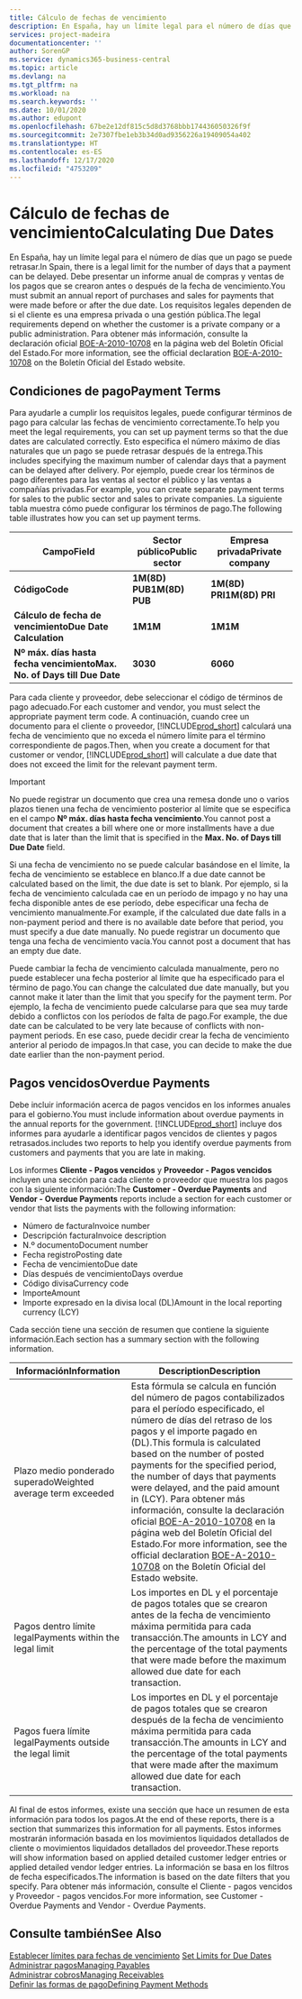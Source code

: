 ```yaml
---
title: Cálculo de fechas de vencimiento
description: En España, hay un límite legal para el número de días que un pago se puede retrasar. Debe presentar un informe anual de compras y ventas de los pagos que se crearon antes o después de la fecha de vencimiento.
services: project-madeira
documentationcenter: ''
author: SorenGP
ms.service: dynamics365-business-central
ms.topic: article
ms.devlang: na
ms.tgt_pltfrm: na
ms.workload: na
ms.search.keywords: ''
ms.date: 10/01/2020
ms.author: edupont
ms.openlocfilehash: 67be2e12df815c5d8d3768bbb174436050326f9f
ms.sourcegitcommit: 2e7307fbe1eb3b34d0ad9356226a19409054a402
ms.translationtype: HT
ms.contentlocale: es-ES
ms.lasthandoff: 12/17/2020
ms.locfileid: "4753209"
---
```

# <a name="calculating-due-dates"></a><span data-ttu-id="9c4c3-104">Cálculo de fechas de vencimiento</span><span class="sxs-lookup"><span data-stu-id="9c4c3-104">Calculating Due Dates</span></span>
<span data-ttu-id="9c4c3-105">En España, hay un límite legal para el número de días que un pago se puede retrasar.</span><span class="sxs-lookup"><span data-stu-id="9c4c3-105">In Spain, there is a legal limit for the number of days that a payment can be delayed.</span></span> <span data-ttu-id="9c4c3-106">Debe presentar un informe anual de compras y ventas de los pagos que se crearon antes o después de la fecha de vencimiento.</span><span class="sxs-lookup"><span data-stu-id="9c4c3-106">You must submit an annual report of purchases and sales for payments that were made before or after the due date.</span></span> <span data-ttu-id="9c4c3-107">Los requisitos legales dependen de si el cliente es una empresa privada o una gestión pública.</span><span class="sxs-lookup"><span data-stu-id="9c4c3-107">The legal requirements depend on whether the customer is a private company or a public administration.</span></span> <span data-ttu-id="9c4c3-108">Para obtener más información, consulte la declaración oficial [BOE-A-2010-10708](https://go.microsoft.com/fwlink/?LinkId=224630) en la página web del Boletín Oficial del Estado.</span><span class="sxs-lookup"><span data-stu-id="9c4c3-108">For more information, see the official declaration [BOE-A-2010-10708](https://go.microsoft.com/fwlink/?LinkId=224630) on the Boletín Oficial del Estado website.</span></span>  

## <a name="payment-terms"></a><span data-ttu-id="9c4c3-109">Condiciones de pago</span><span class="sxs-lookup"><span data-stu-id="9c4c3-109">Payment Terms</span></span>  
<span data-ttu-id="9c4c3-110">Para ayudarle a cumplir los requisitos legales, puede configurar términos de pago para calcular las fechas de vencimiento correctamente.</span><span class="sxs-lookup"><span data-stu-id="9c4c3-110">To help you meet the legal requirements, you can set up payment terms so that the due dates are calculated correctly.</span></span> <span data-ttu-id="9c4c3-111">Esto especifica el número máximo de días naturales que un pago se puede retrasar después de la entrega.</span><span class="sxs-lookup"><span data-stu-id="9c4c3-111">This includes specifying the maximum number of calendar days that a payment can be delayed after delivery.</span></span> <span data-ttu-id="9c4c3-112">Por ejemplo, puede crear los términos de pago diferentes para las ventas al sector el público y las ventas a compañías privadas.</span><span class="sxs-lookup"><span data-stu-id="9c4c3-112">For example, you can create separate payment terms for sales to the public sector and sales to private companies.</span></span> <span data-ttu-id="9c4c3-113">La siguiente tabla muestra cómo puede configurar los términos de pago.</span><span class="sxs-lookup"><span data-stu-id="9c4c3-113">The following table illustrates how you can set up payment terms.</span></span>  

|<span data-ttu-id="9c4c3-114">Campo</span><span class="sxs-lookup"><span data-stu-id="9c4c3-114">Field</span></span>|<span data-ttu-id="9c4c3-115">Sector público</span><span class="sxs-lookup"><span data-stu-id="9c4c3-115">Public sector</span></span>|<span data-ttu-id="9c4c3-116">Empresa privada</span><span class="sxs-lookup"><span data-stu-id="9c4c3-116">Private company</span></span>|  
|---------------------------------|-------------------|---------------------|  
|<span data-ttu-id="9c4c3-117">**Código**</span><span class="sxs-lookup"><span data-stu-id="9c4c3-117">**Code**</span></span>|<span data-ttu-id="9c4c3-118">**1M(8D) PUB**</span><span class="sxs-lookup"><span data-stu-id="9c4c3-118">**1M(8D) PUB**</span></span>|<span data-ttu-id="9c4c3-119">**1M(8D) PRI**</span><span class="sxs-lookup"><span data-stu-id="9c4c3-119">**1M(8D) PRI**</span></span>|  
|<span data-ttu-id="9c4c3-120">**Cálculo de fecha de vencimiento**</span><span class="sxs-lookup"><span data-stu-id="9c4c3-120">**Due Date Calculation**</span></span>|<span data-ttu-id="9c4c3-121">**1M**</span><span class="sxs-lookup"><span data-stu-id="9c4c3-121">**1M**</span></span>|<span data-ttu-id="9c4c3-122">**1M**</span><span class="sxs-lookup"><span data-stu-id="9c4c3-122">**1M**</span></span>|  
|<span data-ttu-id="9c4c3-123">**Nº máx. días hasta fecha vencimiento**</span><span class="sxs-lookup"><span data-stu-id="9c4c3-123">**Max. No. of Days till Due Date**</span></span>|<span data-ttu-id="9c4c3-124">**30**</span><span class="sxs-lookup"><span data-stu-id="9c4c3-124">**30**</span></span>|<span data-ttu-id="9c4c3-125">**60**</span><span class="sxs-lookup"><span data-stu-id="9c4c3-125">**60**</span></span>|  

 <span data-ttu-id="9c4c3-126">Para cada cliente y proveedor, debe seleccionar el código de términos de pago adecuado.</span><span class="sxs-lookup"><span data-stu-id="9c4c3-126">For each customer and vendor, you must select the appropriate payment term code.</span></span> <span data-ttu-id="9c4c3-127">A continuación, cuando cree un documento para el cliente o proveedor, [!INCLUDE[prod_short](../../includes/prod_short.md)] calculará una fecha de vencimiento que no exceda el número límite para el término correspondiente de pagos.</span><span class="sxs-lookup"><span data-stu-id="9c4c3-127">Then, when you create a document for that customer or vendor, [!INCLUDE[prod_short](../../includes/prod_short.md)] will calculate a due date that does not exceed the limit for the relevant payment term.</span></span>  

> [!IMPORTANT]  
>  <span data-ttu-id="9c4c3-128">No puede registrar un documento que crea una remesa donde uno o varios plazos tienen una fecha de vencimiento posterior al límite que se especifica en el campo **Nº máx. días hasta fecha vencimiento**.</span><span class="sxs-lookup"><span data-stu-id="9c4c3-128">You cannot post a document that creates a bill where one or more installments have a due date that is later than the limit that is specified in the **Max. No. of Days till Due Date** field.</span></span>  

 <span data-ttu-id="9c4c3-129">Si una fecha de vencimiento no se puede calcular basándose en el límite, la fecha de vencimiento se establece en blanco.</span><span class="sxs-lookup"><span data-stu-id="9c4c3-129">If a due date cannot be calculated based on the limit, the due date is set to blank.</span></span> <span data-ttu-id="9c4c3-130">Por ejemplo, si la fecha de vencimiento calculada cae en un período de impago y no hay una fecha disponible antes de ese período, debe especificar una fecha de vencimiento manualmente.</span><span class="sxs-lookup"><span data-stu-id="9c4c3-130">For example, if the calculated due date falls in a non-payment period and there is no available date before that period, you must specify a due date manually.</span></span> <span data-ttu-id="9c4c3-131">No puede registrar un documento que tenga una fecha de vencimiento vacía.</span><span class="sxs-lookup"><span data-stu-id="9c4c3-131">You cannot post a document that has an empty due date.</span></span>  

 <span data-ttu-id="9c4c3-132">Puede cambiar la fecha de vencimiento calculada manualmente, pero no puede establecer una fecha posterior al límite que ha especificado para el término de pago.</span><span class="sxs-lookup"><span data-stu-id="9c4c3-132">You can change the calculated due date manually, but you cannot make it later than the limit that you specify for the payment term.</span></span> <span data-ttu-id="9c4c3-133">Por ejemplo, la fecha de vencimiento puede calcularse para que sea muy tarde debido a conflictos con los períodos de falta de pago.</span><span class="sxs-lookup"><span data-stu-id="9c4c3-133">For example, the due date can be calculated to be very late because of conflicts with non-payment periods.</span></span> <span data-ttu-id="9c4c3-134">En ese caso, puede decidir crear la fecha de vencimiento anterior al periodo de impagos.</span><span class="sxs-lookup"><span data-stu-id="9c4c3-134">In that case, you can decide to make the due date earlier than the non-payment period.</span></span>  

## <a name="overdue-payments"></a><span data-ttu-id="9c4c3-135">Pagos vencidos</span><span class="sxs-lookup"><span data-stu-id="9c4c3-135">Overdue Payments</span></span>  
 <span data-ttu-id="9c4c3-136">Debe incluir información acerca de pagos vencidos en los informes anuales para el gobierno.</span><span class="sxs-lookup"><span data-stu-id="9c4c3-136">You must include information about overdue payments in the annual reports for the government.</span></span> [!INCLUDE[prod_short](../../includes/prod_short.md)] <span data-ttu-id="9c4c3-137">incluye dos informes para ayudarle a identificar pagos vencidos de clientes y pagos retrasados.</span><span class="sxs-lookup"><span data-stu-id="9c4c3-137">includes two reports to help you identify overdue payments from customers and payments that you are late in making.</span></span>  

 <span data-ttu-id="9c4c3-138">Los informes **Cliente - Pagos vencidos** y **Proveedor - Pagos vencidos** incluyen una sección para cada cliente o proveedor que muestra los pagos con la siguiente información:</span><span class="sxs-lookup"><span data-stu-id="9c4c3-138">The **Customer - Overdue Payments** and **Vendor - Overdue Payments** reports include a section for each customer or vendor that lists the payments with the following information:</span></span>  

- <span data-ttu-id="9c4c3-139">Número de factura</span><span class="sxs-lookup"><span data-stu-id="9c4c3-139">Invoice number</span></span>  
- <span data-ttu-id="9c4c3-140">Descripción factura</span><span class="sxs-lookup"><span data-stu-id="9c4c3-140">Invoice description</span></span>  
- <span data-ttu-id="9c4c3-141">N.º documento</span><span class="sxs-lookup"><span data-stu-id="9c4c3-141">Document number</span></span>  
- <span data-ttu-id="9c4c3-142">Fecha registro</span><span class="sxs-lookup"><span data-stu-id="9c4c3-142">Posting date</span></span>  
- <span data-ttu-id="9c4c3-143">Fecha de vencimiento</span><span class="sxs-lookup"><span data-stu-id="9c4c3-143">Due date</span></span>  
- <span data-ttu-id="9c4c3-144">Días después de vencimiento</span><span class="sxs-lookup"><span data-stu-id="9c4c3-144">Days overdue</span></span>  
- <span data-ttu-id="9c4c3-145">Código divisa</span><span class="sxs-lookup"><span data-stu-id="9c4c3-145">Currency code</span></span>  
- <span data-ttu-id="9c4c3-146">Importe</span><span class="sxs-lookup"><span data-stu-id="9c4c3-146">Amount</span></span>  
- <span data-ttu-id="9c4c3-147">Importe expresado en la divisa local (DL)</span><span class="sxs-lookup"><span data-stu-id="9c4c3-147">Amount in the local reporting currency (LCY)</span></span>  

<span data-ttu-id="9c4c3-148">Cada sección tiene una sección de resumen que contiene la siguiente información.</span><span class="sxs-lookup"><span data-stu-id="9c4c3-148">Each section has a summary section with the following information.</span></span>  

|<span data-ttu-id="9c4c3-149">Información</span><span class="sxs-lookup"><span data-stu-id="9c4c3-149">Information</span></span>|<span data-ttu-id="9c4c3-150">Description</span><span class="sxs-lookup"><span data-stu-id="9c4c3-150">Description</span></span>|  
|-----------------|---------------------------------------|  
|<span data-ttu-id="9c4c3-151">Plazo medio ponderado superado</span><span class="sxs-lookup"><span data-stu-id="9c4c3-151">Weighted average term exceeded</span></span>|<span data-ttu-id="9c4c3-152">Esta fórmula se calcula en función del número de pagos contabilizados para el período especificado, el número de días del retraso de los pagos y el importe pagado en (DL).</span><span class="sxs-lookup"><span data-stu-id="9c4c3-152">This formula is calculated based on the number of posted payments for the specified period, the number of days that payments were delayed, and the paid amount in (LCY).</span></span> <span data-ttu-id="9c4c3-153">Para obtener más información, consulte la declaración oficial [BOE-A-2010-10708](https://go.microsoft.com/fwlink/?LinkId=224630) en la página web del Boletín Oficial del Estado.</span><span class="sxs-lookup"><span data-stu-id="9c4c3-153">For more information, see the official declaration [BOE-A-2010-10708](https://go.microsoft.com/fwlink/?LinkId=224630) on the Boletín Oficial del Estado website.</span></span>|  
|<span data-ttu-id="9c4c3-154">Pagos dentro límite legal</span><span class="sxs-lookup"><span data-stu-id="9c4c3-154">Payments within the legal limit</span></span>|<span data-ttu-id="9c4c3-155">Los importes en DL y el porcentaje de pagos totales que se crearon antes de la fecha de vencimiento máxima permitida para cada transacción.</span><span class="sxs-lookup"><span data-stu-id="9c4c3-155">The amounts in LCY and the percentage of the total payments that were made before the maximum allowed due date for each transaction.</span></span>|  
|<span data-ttu-id="9c4c3-156">Pagos fuera límite legal</span><span class="sxs-lookup"><span data-stu-id="9c4c3-156">Payments outside the legal limit</span></span>|<span data-ttu-id="9c4c3-157">Los importes en DL y el porcentaje de pagos totales que se crearon después de la fecha de vencimiento máxima permitida para cada transacción.</span><span class="sxs-lookup"><span data-stu-id="9c4c3-157">The amounts in LCY and the percentage of the total payments that were made after the maximum allowed due date for each transaction.</span></span>|  

 <span data-ttu-id="9c4c3-158">Al final de estos informes, existe una sección que hace un resumen de esta información para todos los pagos.</span><span class="sxs-lookup"><span data-stu-id="9c4c3-158">At the end of these reports, there is a section that summarizes this information for all payments.</span></span> <span data-ttu-id="9c4c3-159">Estos informes mostrarán información basada en los movimientos liquidados detallados de cliente o movimientos liquidados detallados del proveedor.</span><span class="sxs-lookup"><span data-stu-id="9c4c3-159">These reports will show information based on applied detailed customer ledger entries or applied detailed vendor ledger entries.</span></span> <span data-ttu-id="9c4c3-160">La información se basa en los filtros de fecha especificados.</span><span class="sxs-lookup"><span data-stu-id="9c4c3-160">The information is based on the date filters that you specify.</span></span> <span data-ttu-id="9c4c3-161">Para obtener más información, consulte el Cliente - pagos vencidos y Proveedor - pagos vencidos.</span><span class="sxs-lookup"><span data-stu-id="9c4c3-161">For more information, see Customer - Overdue Payments and Vendor - Overdue Payments.</span></span>  

## <a name="see-also"></a><span data-ttu-id="9c4c3-162">Consulte también</span><span class="sxs-lookup"><span data-stu-id="9c4c3-162">See Also</span></span>  
 <span data-ttu-id="9c4c3-163">[Establecer límites para fechas de vencimiento](how-to-set-limits-for-due-dates.md) </span><span class="sxs-lookup"><span data-stu-id="9c4c3-163">[Set Limits for Due Dates](how-to-set-limits-for-due-dates.md) </span></span>  
[<span data-ttu-id="9c4c3-164">Administrar pagos</span><span class="sxs-lookup"><span data-stu-id="9c4c3-164">Managing Payables</span></span>](../../payables-manage-payables.md)  
[<span data-ttu-id="9c4c3-165">Administrar cobros</span><span class="sxs-lookup"><span data-stu-id="9c4c3-165">Managing Receivables</span></span>](../../receivables-manage-receivables.md)  
 [<span data-ttu-id="9c4c3-166">Definir las formas de pago</span><span class="sxs-lookup"><span data-stu-id="9c4c3-166">Defining Payment Methods</span></span>](../../finance-payment-methods.md)
